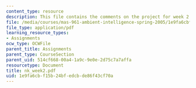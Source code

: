 ```yaml
---
content_type: resource
description: This file contains the comments on the project for week 2 by the student.
file: /media/courses/mas-961-ambient-intelligence-spring-2005/1e9fa6cbf15b24bfedcbde86f43cf70a_nk_week2.pdf
file_type: application/pdf
learning_resource_types:
- Assignments
ocw_type: OCWFile
parent_title: Assignments
parent_type: CourseSection
parent_uid: 514cf668-00a4-1a9c-9e0e-2d75c7a7affa
resourcetype: Document
title: nk_week2.pdf
uid: 1e9fa6cb-f15b-24bf-edcb-de86f43cf70a
---
```

